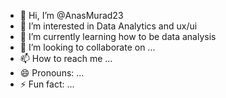 - 👋 Hi, I’m @AnasMurad23
- 👀 I’m interested in Data Analytics and ux/ui
- 🌱 I’m currently learning how to be data analysis
- 💞️ I’m looking to collaborate on ...
- 📫 How to reach me ...
- 😄 Pronouns: ...
- ⚡ Fun fact: ...

<!---
AnasMurad23/AnasMurad23 is a ✨ special ✨ repository because its `README.md` (this file) appears on your GitHub profile.
You can click the Preview link to take a look at your changes.
--->
